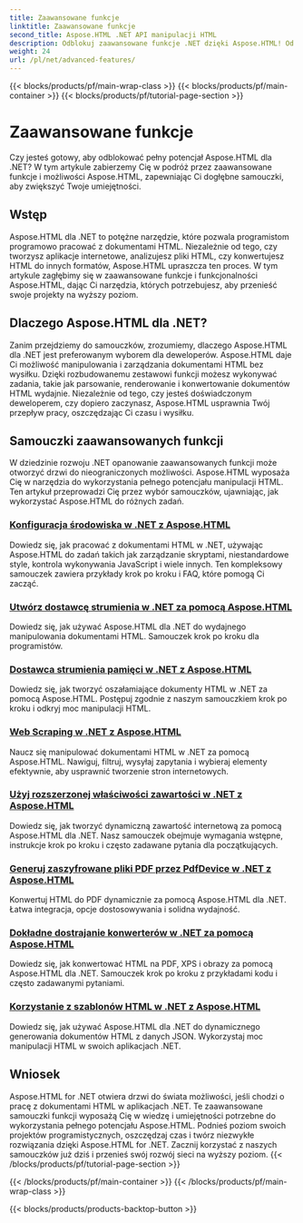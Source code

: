 ```yaml
---
title: Zaawansowane funkcje
linktitle: Zaawansowane funkcje
second_title: Aspose.HTML .NET API manipulacji HTML
description: Odblokuj zaawansowane funkcje .NET dzięki Aspose.HTML! Od konfiguracji środowiska po web scraping, poznaj kompleksowe samouczki dotyczące potężnego rozwoju sieci.
weight: 24
url: /pl/net/advanced-features/
---
```


{{< blocks/products/pf/main-wrap-class >}}
{{< blocks/products/pf/main-container >}}
{{< blocks/products/pf/tutorial-page-section >}}

# Zaawansowane funkcje


Czy jesteś gotowy, aby odblokować pełny potencjał Aspose.HTML dla .NET? W tym artykule zabierzemy Cię w podróż przez zaawansowane funkcje i możliwości Aspose.HTML, zapewniając Ci dogłębne samouczki, aby zwiększyć Twoje umiejętności.

## Wstęp

Aspose.HTML dla .NET to potężne narzędzie, które pozwala programistom programowo pracować z dokumentami HTML. Niezależnie od tego, czy tworzysz aplikacje internetowe, analizujesz pliki HTML, czy konwertujesz HTML do innych formatów, Aspose.HTML upraszcza ten proces. W tym artykule zagłębimy się w zaawansowane funkcje i funkcjonalności Aspose.HTML, dając Ci narzędzia, których potrzebujesz, aby przenieść swoje projekty na wyższy poziom.

## Dlaczego Aspose.HTML dla .NET?

Zanim przejdziemy do samouczków, zrozumiemy, dlaczego Aspose.HTML dla .NET jest preferowanym wyborem dla deweloperów. Aspose.HTML daje Ci możliwość manipulowania i zarządzania dokumentami HTML bez wysiłku. Dzięki rozbudowanemu zestawowi funkcji możesz wykonywać zadania, takie jak parsowanie, renderowanie i konwertowanie dokumentów HTML wydajnie. Niezależnie od tego, czy jesteś doświadczonym deweloperem, czy dopiero zaczynasz, Aspose.HTML usprawnia Twój przepływ pracy, oszczędzając Ci czasu i wysiłku.

## Samouczki zaawansowanych funkcji
W dziedzinie rozwoju .NET opanowanie zaawansowanych funkcji może otworzyć drzwi do nieograniczonych możliwości. Aspose.HTML wyposaża Cię w narzędzia do wykorzystania pełnego potencjału manipulacji HTML. Ten artykuł przeprowadzi Cię przez wybór samouczków, ujawniając, jak wykorzystać Aspose.HTML do różnych zadań.
### [Konfiguracja środowiska w .NET z Aspose.HTML](./environment-configuration/)
Dowiedz się, jak pracować z dokumentami HTML w .NET, używając Aspose.HTML do zadań takich jak zarządzanie skryptami, niestandardowe style, kontrola wykonywania JavaScript i wiele innych. Ten kompleksowy samouczek zawiera przykłady krok po kroku i FAQ, które pomogą Ci zacząć.
### [Utwórz dostawcę strumienia w .NET za pomocą Aspose.HTML](./create-stream-provider/)
Dowiedz się, jak używać Aspose.HTML dla .NET do wydajnego manipulowania dokumentami HTML. Samouczek krok po kroku dla programistów.
### [Dostawca strumienia pamięci w .NET z Aspose.HTML](./memory-stream-provider/)
Dowiedz się, jak tworzyć oszałamiające dokumenty HTML w .NET za pomocą Aspose.HTML. Postępuj zgodnie z naszym samouczkiem krok po kroku i odkryj moc manipulacji HTML.
### [Web Scraping w .NET z Aspose.HTML](./web-scraping/)
Naucz się manipulować dokumentami HTML w .NET za pomocą Aspose.HTML. Nawiguj, filtruj, wysyłaj zapytania i wybieraj elementy efektywnie, aby usprawnić tworzenie stron internetowych.
### [Użyj rozszerzonej właściwości zawartości w .NET z Aspose.HTML](./use-extended-content-property/)
Dowiedz się, jak tworzyć dynamiczną zawartość internetową za pomocą Aspose.HTML dla .NET. Nasz samouczek obejmuje wymagania wstępne, instrukcje krok po kroku i często zadawane pytania dla początkujących.
### [Generuj zaszyfrowane pliki PDF przez PdfDevice w .NET z Aspose.HTML](./generate-encrypted-pdf-by-pdfdevice/)
Konwertuj HTML do PDF dynamicznie za pomocą Aspose.HTML dla .NET. Łatwa integracja, opcje dostosowywania i solidna wydajność.
### [Dokładne dostrajanie konwerterów w .NET za pomocą Aspose.HTML](./fine-tuning-converters/)
Dowiedz się, jak konwertować HTML na PDF, XPS i obrazy za pomocą Aspose.HTML dla .NET. Samouczek krok po kroku z przykładami kodu i często zadawanymi pytaniami.
### [Korzystanie z szablonów HTML w .NET z Aspose.HTML](./using-html-templates/)
Dowiedz się, jak używać Aspose.HTML dla .NET do dynamicznego generowania dokumentów HTML z danych JSON. Wykorzystaj moc manipulacji HTML w swoich aplikacjach .NET.


## Wniosek

Aspose.HTML for .NET otwiera drzwi do świata możliwości, jeśli chodzi o pracę z dokumentami HTML w aplikacjach .NET. Te zaawansowane samouczki funkcji wyposażą Cię w wiedzę i umiejętności potrzebne do wykorzystania pełnego potencjału Aspose.HTML. Podnieś poziom swoich projektów programistycznych, oszczędzaj czas i twórz niezwykłe rozwiązania dzięki Aspose.HTML for .NET. Zacznij korzystać z naszych samouczków już dziś i przenieś swój rozwój sieci na wyższy poziom.
{{< /blocks/products/pf/tutorial-page-section >}}

{{< /blocks/products/pf/main-container >}}
{{< /blocks/products/pf/main-wrap-class >}}

{{< blocks/products/products-backtop-button >}}

